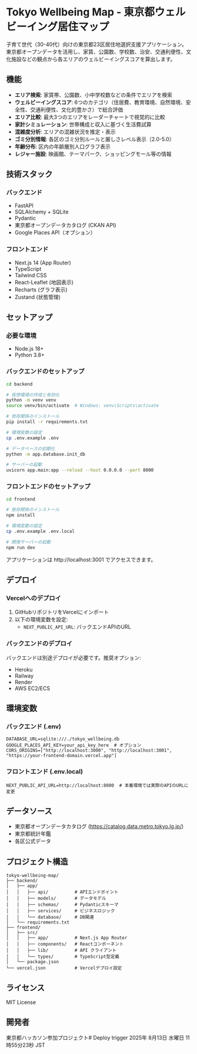 # Tokyo Wellbeing Map - 東京都ウェルビーイング居住マップ

子育て世代（30-40代）向けの東京都23区居住地選択支援アプリケーション。東京都オープンデータを活用し、家賃、公園数、学校数、治安、交通利便性、文化施設などの観点から各エリアのウェルビーイングスコアを算出します。

## 機能

- **エリア検索**: 家賃帯、公園数、小中学校数などの条件でエリアを検索
- **ウェルビーイングスコア**: 6つのカテゴリ（住居費、教育環境、自然環境、安全性、交通利便性、文化的豊かさ）で総合評価
- **エリア比較**: 最大3つのエリアをレーダーチャートで視覚的に比較
- **家計シミュレーション**: 世帯構成と収入に基づく生活費試算
- **混雑度分析**: エリアの混雑状況を推定・表示
- **ゴミ分別情報**: 各区のゴミ分別ルールと厳しさレベル表示（2.0-5.0）
- **年齢分布**: 区内の年齢層別人口グラフ表示
- **レジャー施設**: 映画館、テーマパーク、ショッピングモール等の情報

## 技術スタック

### バックエンド
- FastAPI
- SQLAlchemy + SQLite
- Pydantic
- 東京都オープンデータカタログ (CKAN API)
- Google Places API（オプション）

### フロントエンド
- Next.js 14 (App Router)
- TypeScript
- Tailwind CSS
- React-Leaflet (地図表示)
- Recharts (グラフ表示)
- Zustand (状態管理)

## セットアップ

### 必要な環境
- Node.js 18+
- Python 3.8+

### バックエンドのセットアップ

```bash
cd backend

# 仮想環境の作成と有効化
python -m venv venv
source venv/bin/activate  # Windows: venv\Scripts\activate

# 依存関係のインストール
pip install -r requirements.txt

# 環境変数の設定
cp .env.example .env

# データベースの初期化
python -m app.database.init_db

# サーバーの起動
uvicorn app.main:app --reload --host 0.0.0.0 --port 8000
```

### フロントエンドのセットアップ

```bash
cd frontend

# 依存関係のインストール
npm install

# 環境変数の設定
cp .env.example .env.local

# 開発サーバーの起動
npm run dev
```

アプリケーションは http://localhost:3001 でアクセスできます。

## デプロイ

### Vercelへのデプロイ

1. GitHubリポジトリをVercelにインポート
2. 以下の環境変数を設定:
   - `NEXT_PUBLIC_API_URL`: バックエンドAPIのURL

### バックエンドのデプロイ

バックエンドは別途デプロイが必要です。推奨オプション:
- Heroku
- Railway
- Render
- AWS EC2/ECS

## 環境変数

### バックエンド (.env)
```
DATABASE_URL=sqlite:///./tokyo_wellbeing.db
GOOGLE_PLACES_API_KEY=your_api_key_here  # オプション
CORS_ORIGINS=["http://localhost:3000", "http://localhost:3001", "https://your-frontend-domain.vercel.app"]
```

### フロントエンド (.env.local)
```
NEXT_PUBLIC_API_URL=http://localhost:8000  # 本番環境では実際のAPIのURLに変更
```

## データソース

- 東京都オープンデータカタログ (https://catalog.data.metro.tokyo.lg.jp/)
- 東京都統計年鑑
- 各区公式データ

## プロジェクト構造

```
tokyo-wellbeing-map/
├── backend/
│   ├── app/
│   │   ├── api/          # APIエンドポイント
│   │   ├── models/       # データモデル
│   │   ├── schemas/      # Pydanticスキーマ
│   │   ├── services/     # ビジネスロジック
│   │   └── database/     # DB関連
│   └── requirements.txt
├── frontend/
│   ├── src/
│   │   ├── app/          # Next.js App Router
│   │   ├── components/   # Reactコンポーネント
│   │   ├── lib/          # API クライアント
│   │   └── types/        # TypeScript型定義
│   └── package.json
└── vercel.json           # Vercelデプロイ設定
```

## ライセンス

MIT License

## 開発者

東京都ハッカソン参加プロジェクト# Deploy trigger 2025年 8月13日 水曜日 11時55分23秒 JST
